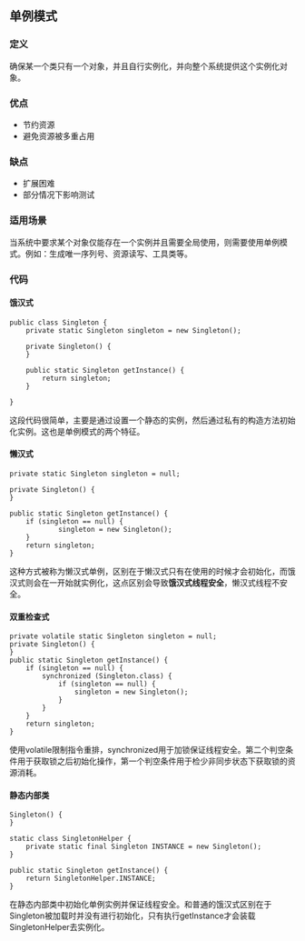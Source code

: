 ## 单例模式
### 定义
确保某一个类只有一个对象，并且自行实例化，并向整个系统提供这个实例化对象。
### 优点
- 节约资源
- 避免资源被多重占用
### 缺点 
- 扩展困难
- 部分情况下影响测试
### 适用场景
当系统中要求某个对象仅能存在一个实例并且需要全局使用，则需要使用单例模式。例如：生成唯一序列号、资源读写、工具类等。
### 代码
#### 饿汉式
```
public class Singleton {
    private static Singleton singleton = new Singleton();

    private Singleton() {
    }

    public static Singleton getInstance() {
        return singleton;
    }
    
}
```
这段代码很简单，主要是通过设置一个静态的实例，然后通过私有的构造方法初始化实例。这也是单例模式的两个特征。
#### 懒汉式
```
private static Singleton singleton = null;

private Singleton() {
}

public static Singleton getInstance() {
    if (singleton == null) {
            singleton = new Singleton();
    }
    return singleton;
}
```
这种方式被称为懒汉式单例，区别在于懒汉式只有在使用的时候才会初始化，而饿汉式则会在一开始就实例化，这点区别会导致**饿汉式线程安全**，懒汉式线程不安全。
#### 双重检查式
```
private volatile static Singleton singleton = null;
private Singleton() {
}
public static Singleton getInstance() {
    if (singleton == null) {
        synchronized (Singleton.class) {
            if (singleton == null) {
                singleton = new Singleton();
            }
        }
    }
    return singleton;
}
```
使用volatile限制指令重排，synchronized用于加锁保证线程安全。第二个判空条件用于获取锁之后初始化操作，第一个判空条件用于检少非同步状态下获取锁的资源消耗。
#### 静态内部类
```
Singleton() {
}

static class SingletonHelper {
    private static final Singleton INSTANCE = new Singleton();
}

public static Singleton getInstance() {
    return SingletonHelper.INSTANCE;
}
```
在静态内部类中初始化单例实例并保证线程安全。和普通的饿汉式区别在于Singleton被加载时并没有进行初始化，只有执行getInstance才会装载SingletonHelper去实例化。
